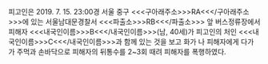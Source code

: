 피고인은 2019. 7. 15. 23:00경 서울 중구 <<<구아래주소>>>RA<<</구아래주소>>>에 있는 서울남대문경찰서 <<<파출소>>>RB<<</파출소>>> 앞 버스정류장에서 피해자 <<<내국인이름>>>B<<</내국인이름>>>(남, 40세)가 피고인의 처인 <<<내국인이름>>>C<<</내국인이름>>>과 함께 있는 것을 보고 화가 나 피해자에게 다가 가 주먹과 손바닥으로 피해자의 뒤통수를 2~3회 때려 피해자를 폭행하였다.
